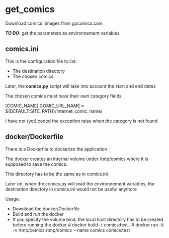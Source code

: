 # get_comics
Download comics' images from gocomics.com

***TO DO***: get the parameters as environnement variables

## comics.ini
This is the configuration file to list:

- The destination directory
- The chosen comics

Later, the **comics.py** script will take into account the start and end dates

The chosen comics must have their own category fields

\[COMIC_NAME\]
COMIC\_URL\_NAME = ${DEFAULT:SITE\_PATH}/internet\_comic\_name/

I have not (yet) coded the exception raise when the category is not found

## docker/Dockerfile
There is a Dockerfile to dockerize the application

The docker creates an internal volume under /tmp/comics where it is supposed to save the comics.

This directory has to be the same as in comics.ini

Later on, when the comics.py will read the environnement variables, 
the destination directory in comics.ini would not be useful anymore

Usage:
- Download the docker/Dockerfile
- Build and run the docker
- If you specify the volume bind, the local host directory has to be created before running the docker
\# docker build -t comics:test .
\# docker run -it -v /tmp/comics:/tmp/comics --name comics comics:test
